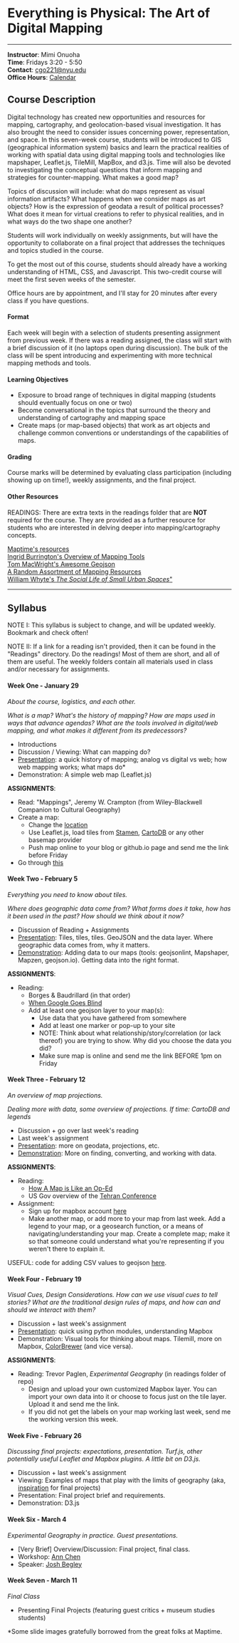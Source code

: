 # Everything is Physical: The Art of Digital Mapping 

---

**Instructor**: Mimi Onuoha  
**Time**: Fridays 3:20 - 5:50 
</br>**Contact**: <cgo221@nyu.edu>
</br>**Office Hours**: [Calendar](https://calendar.google.com/calendar/selfsched?sstoken=UUl0bkJBeEw5QmpTfGRlZmF1bHR8MTVmMGJiY2ZkYjkyNWQ0NGQ1Y2YzODliMDQ0MmRlODU)

## Course Description

Digital technology has created new opportunities and resources for mapping, cartography, and geolocation-based visual investigation. It has also brought the need to consider issues concerning power, representation, and space. In this seven-week course, students will be introduced to GIS (geographical information system) basics and learn the practical realities of working with spatial data using digital mapping tools and technologies like mapshaper, Leaflet.js, TileMill, MapBox, and d3.js. Time will also be devoted to investigating the conceptual questions that inform mapping and strategies for counter-mapping. What makes a good map? 

Topics of discussion will include: what do maps represent as visual information artifacts? What happens when we consider maps as art objects? How is the expression of geodata a result of political processes? What does it mean for virtual creations to refer to physical realities, and in what ways do the two shape one another?
Students will work individually on weekly assignments, but will have the opportunity to collaborate on a final project that addresses the techniques and topics studied in the course. To get the most out of this course, students should already have a working understanding of HTML, CSS, and Javascript. This two-credit course will meet the first seven weeks of the semester.
Office hours are by appointment, and I'll stay for 20 minutes after every class if you have questions. 

#### Format
Each week will begin with a selection of students presenting assignment from previous week. If there was a reading assigned, the class will start with a brief discussion of it (no laptops open during discussion).  The bulk of the class will be spent introducing and experimenting with more technical mapping methods and tools.

#### Learning Objectives 
- Exposure to broad range of techniques in digital mapping (students should eventually focus on one or two)
- Become conversational in the topics that surround the theory and understanding of cartography and mapping space
- Create maps (or map-based objects) that work as art objects and challenge common conventions or understandings of the capabilities of maps.

#### Grading
Course marks will be determined by evaluating class participation (including showing up on time!), weekly assignments, and the final project. 


#### Other Resources
READINGS: There are extra texts in the readings folder that are **NOT** required for the course. They are provided as a further resource for students who are interested in delving deeper into mapping/cartography concepts. 


[Maptime's resources](http://maptime.io/lessons-resources/)
</br>[Ingrid Burrington's Overview of Mapping Tools](http://lifewinning.github.io/maps-cmu/resources/big-picture-tools.html)
</br>[Tom MacWright's Awesome Geojson](https://github.com/tmcw/awesome-geojson/blob/master/README.md)
</br> [A Random Assortment of Mapping Resources](https://docs.google.com/document/d/1YL4ypI32HBrkWCuycAdF3FHK-sGFfS9Zc949dgjMgB4/edit?usp=sharing)   
[William Whyte's *The Social Life of Small Urban Spaces*"](https://vimeo.com/111488563)  



---

## Syllabus 
NOTE I: This syllabus is subject to change, and will be updated weekly. Bookmark and check often!

NOTE II: If a link for a reading isn't provided, then it can be found in the "Readings" directory. Do the readings! Most of them are short, and all of them are useful. The weekly folders contain all materials used in class and/or necessary for assignments. 

#### Week One - January 29
*About the course, logistics, and each other.* 

*What is a map? What's the history of mapping? How are maps used in ways that advance agendas? What are the tools involved in digital/web mapping, and what makes it different from its predecessors?* 

- Introductions
- Discussion / Viewing: What can mapping do?
- [Presentation](http://mimionuoha.github.io/digitalmapping/weekone/#/): a quick history of mapping; analog vs digital vs web; how web mapping works; what maps do* 
- Demonstration: A simple web map (Leaflet.js)**ASSIGNMENTS**:
- Read: "Mappings", Jeremy W. Crampton (from Wiley-Blackwell Companion to Cultural Geography)
- Create a map:
	- Change the [location](http://www.latlong.net/)
	- Use Leaflet.js, load tiles from [Stamen](http://maps.stamen.com/#toner-lite/12/37.7707/-122.3781), [CartoDB](https://cartodb.com/basemaps/) or any other basemap provider 
	- Push map online to your blog or github.io page and send me the link before Friday 
- Go through [this](http://maptime.io/anatomy-of-a-web-map/#0) 
#### Week Two - February 5
*Everything you need to know about tiles.*

*Where does geographic data come from? What forms does it take, how has it been used in the past? How should we think about it now?*


- Discussion of Reading + Assignments
- [Presentation](http://mimionuoha.github.io/digitalmapping/weektwo/#/): Tiles, tiles, tiles. GeoJSON and the data layer. Where geographic data comes from, why it matters.
- [Demonstration](https://www.dropbox.com/sh/yz2gafipzm6c744/AADTBTNQUmbHI4Tby3dtdjOca?dl=0): Adding data to our maps (tools: geojsonlint, Mapshaper, Mapzen, geojson.io). Getting data into the right format. 

**ASSIGNMENTS**:
- Reading: 
	- Borges & Baudrillard (in that order)
	- [When Google Goes Blind](http://www.atlasobscura.com/articles/investigating-censored-spots-on-google-earth) 
	- Add at least one geojson layer to your map(s): 
		- Use data that you have gathered from somewhere 
		- Add at least one marker or pop-up to your site 
		- NOTE: Think about what relationship/story/correlation (or lack thereof) you are trying to show. Why did you choose the data you did? 
		- Make sure map is online and send me the link BEFORE 1pm on Friday
#### Week Three - February 12
*An overview of map projections.*

*Dealing more with data, some overview of projections. If time: CartoDB and legends* 
<!--
*Dealing more with data. What sorts of things shouldn’t be mapped? How do you know if you’re clarifying or obscuring, and what are the uses of both?*-->
- Discussion + go over last week's reading- Last week's assignment
- [Presentation](http://mimionuoha.github.io/digitalmapping/weekthree/#/): more on geodata, projections, etc. - [Demonstration](https://www.dropbox.com/sh/n29t5q3a83z6w14/AABL2j_mux1lZdBOuMGEDdMta?dl=0): More on finding, converting, and working with data. 

**ASSIGNMENTS**:
-  Reading: 
	-  [How A Map is Like an Op-Ed](http://www.citylab.com/tech/2013/04/how-map-op-ed/5143/)
	- US Gov overview of the [Tehran Conference](https://history.state.gov/milestones/1937-1945/tehran-conf)
- Assignment:
	- Sign up for mapbox account [here](https://www.mapbox.com/education)	
	-  Make another map, or add more to your map from last week. Add a legend to your map, or a geosearch function, or a means of navigating/understanding your map. Create a complete map; make it so that someone could understand what you're representing if you weren't there to explain it.  

USEFUL: code for adding CSV values to geojson [here](https://github.com/MimiOnuoha/add-csv-values-to-geojson). 
#### Week Four - February 19*Visual Cues, Design Considerations. How can we use visual cues to tell stories? What are the traditional design rules of maps, and how can and should we interact with them?* 
- Discussion + last week's assignment- [Presentation](http://mimionuoha.github.io/digitalmapping/weekfour/#/11): quick using python modules, understanding Mapbox 
- Demonstration: Visual tools for thinking about maps. Tilemill, more on Mapbox, [ColorBrewer](http://colorbrewer2.org/)(and vice versa). 

**ASSIGNMENTS**:
- Reading: Trevor Paglen, *Experimental Geography* (in readings folder of repo)
	- Design and upload your own customized Mapbox layer. You can import your own data into it or choose to focus just on the tile layer. Upload it and send me the link. 
	- If you did not get the labels on your map working last week, send me the working version this week. 

#### Week Five - February 26
*Discussing final projects: expectations, presentation. Turf.js, other potentially useful Leaflet and Mapbox plugins. A little bit on D3.js.*- Discussion + last week's assignment- Viewing: Examples of maps that play with the limits of geography (aka, [inspiration](https://gist.github.com/lifewinning/b3603b1378b5fe560070) for final projects)- Presentation: Final project brief and requirements.- Demonstration: D3.js 

#### Week Six - March 4*Experimental Geography in practice. Guest presentations.* 
- [Very Brief] Overview/Discussion: Final project, final class.- Workshop: [Ann Chen](http://annhchen.com/whereabouts)- Speaker: [Josh Begley](https://joshbegley.com/)
#### Week Seven - March 11*Final Class* 
- Presenting Final Projects (featuring guest critics + museum studies students)
*Some slide images gratefully borrowed from the great folks at Maptime. 